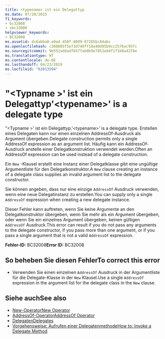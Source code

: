 ```yaml
---
title: <typename> ist ein Delegattyp
ms.date: 07/20/2015
f1_keywords:
- bc32008
- vbc32008
helpviewer_keywords:
- BC32008
ms.assetid: dc6abba0-a9ad-450f-8899-87265bc84abc
ms.openlocfilehash: c308805f5e73d740ff18a40d95b9cc2576ac95fc
ms.sourcegitcommit: 9b552addadfb57fab0b9e7852ed4f1f1b8a42f8e
ms.translationtype: HT
ms.contentlocale: de-DE
ms.lasthandoff: 04/23/2019
ms.locfileid: "62013594"
---
```

# <a name="typename-is-a-delegate-type"></a><span data-ttu-id="7b170-102">"\<Typname >' ist ein Delegattyp</span><span class="sxs-lookup"><span data-stu-id="7b170-102">'\<typename>' is a delegate type</span></span>
<span data-ttu-id="7b170-103">"\<Typname >' ist ein Delegattyp.</span><span class="sxs-lookup"><span data-stu-id="7b170-103">'\<typename>' is a delegate type.</span></span> <span data-ttu-id="7b170-104">Erstellen eines Delegaten kann nur einen einzelnen AddressOf-Ausdruck als Argument übergeben.</span><span class="sxs-lookup"><span data-stu-id="7b170-104">Delegate construction permits only a single AddressOf expression as an argument list.</span></span> <span data-ttu-id="7b170-105">Häufig kann ein AddressOf-Ausdruck anstelle einer Delegatkonstruktion verwendet werden.</span><span class="sxs-lookup"><span data-stu-id="7b170-105">Often an AddressOf expression can be used instead of a delegate construction.</span></span>  
  
 <span data-ttu-id="7b170-106">Ein `New` -Klausel erstellt eine Instanz einer Delegatklasse gibt eine ungültige Argumentliste für den Delegatkonstruktor.</span><span class="sxs-lookup"><span data-stu-id="7b170-106">A `New` clause creating an instance of a delegate class supplies an invalid argument list to the delegate constructor.</span></span>  
  
 <span data-ttu-id="7b170-107">Sie können angeben, dass nur eine einzige `AddressOf` Ausdruck verwenden, wenn eine neue Delegatinstanz zu erstellen.</span><span class="sxs-lookup"><span data-stu-id="7b170-107">You can supply only a single `AddressOf` expression when creating a new delegate instance.</span></span>  
  
 <span data-ttu-id="7b170-108">Dieser Fehler kann auftreten, wenn Sie keine Argumente an den Delegatkonstruktor übergeben, wenn Sie mehr als ein Argument übergeben, oder wenn Sie ein einzelnes Argument übergeben, keinen gültigen `AddressOf` Ausdruck.</span><span class="sxs-lookup"><span data-stu-id="7b170-108">This error can result if you do not pass any arguments to the delegate constructor, if you pass more than one argument, or if you pass a single argument that is not a valid `AddressOf` expression.</span></span>  
  
 <span data-ttu-id="7b170-109">**Fehler-ID:** BC32008</span><span class="sxs-lookup"><span data-stu-id="7b170-109">**Error ID:** BC32008</span></span>  
  
## <a name="to-correct-this-error"></a><span data-ttu-id="7b170-110">So beheben Sie diesen Fehler</span><span class="sxs-lookup"><span data-stu-id="7b170-110">To correct this error</span></span>  
  
- <span data-ttu-id="7b170-111">Verwenden Sie einen einzelnen `AddressOf` Ausdruck in der Argumentliste für die Delegate-Klasse in der `New` Klausel.</span><span class="sxs-lookup"><span data-stu-id="7b170-111">Use a single `AddressOf` expression in the argument list for the delegate class in the `New` clause.</span></span>  
  
## <a name="see-also"></a><span data-ttu-id="7b170-112">Siehe auch</span><span class="sxs-lookup"><span data-stu-id="7b170-112">See also</span></span>

- [<span data-ttu-id="7b170-113">New-Operator</span><span class="sxs-lookup"><span data-stu-id="7b170-113">New Operator</span></span>](../../../visual-basic/language-reference/operators/new-operator.md)
- [<span data-ttu-id="7b170-114">AddressOf-Operator</span><span class="sxs-lookup"><span data-stu-id="7b170-114">AddressOf Operator</span></span>](../../../visual-basic/language-reference/operators/addressof-operator.md)
- [<span data-ttu-id="7b170-115">Delegaten</span><span class="sxs-lookup"><span data-stu-id="7b170-115">Delegates</span></span>](../../../visual-basic/programming-guide/language-features/delegates/index.md)
- [<span data-ttu-id="7b170-116">Vorgehensweise: Aufrufen einer Delegatenmethode</span><span class="sxs-lookup"><span data-stu-id="7b170-116">How to: Invoke a Delegate Method</span></span>](../../../visual-basic/programming-guide/language-features/delegates/how-to-invoke-a-delegate-method.md)
